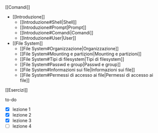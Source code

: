 [[Comandi]]
- [[Introduzione]]
	- [[Introduzione#Shell|Shell]]
	- [[Introduzione#Prompt|Prompt]]
	- [[Introduzione#Comandi|Comandi]]
	- [[Introduzione#User|User]]
- [[File System]]
	- [[File System#Organizzazione|Organizzazione]]
	- [[File System#Mounting e partizioni|Mounting e partizioni]]
	- [[File System#Tipi di filesystem|Tipi di filesystem]]
	- [[File System#Passwd e group|Passwd e group]]
	- [[File System#Informazioni sui file|Informazioni sui file]]
	- [[File System#Permessi di accesso ai file|Permessi di accesso ai file]]


[[Esercizi]]

to-do
- [x] lezione 1
- [x] lezione 2
- [x] lezione 3
- [ ] lezione 4